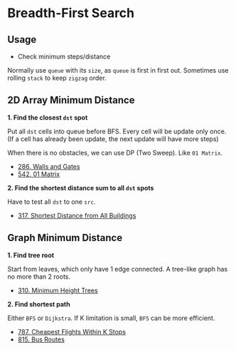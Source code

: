 # Breadth-First Search

## Usage

- Check minimum steps/distance

Normally use `queue` with its `size`, as `queue` is first in first out. Sometimes use rolling `stack` to keep `zigzag` order.

## 2D Array Minimum Distance

<strong>1. Find the closest `dst` spot</strong>

Put all `dst` cells into queue before BFS. Every cell will be update only once. (If a cell has already been update, the next update will have more steps)

When there is no obstacles, we can use DP (Two Sweep). Like `01 Matrix`.

- [286. Walls and Gates](../Solutions/286_Walls_and_Gates/README.md)
- [542. 01 Matrix](../Solutions/542_01_Matrix/README.md)

<strong>2. Find the shortest distance sum to all `dst` spots</strong>

Have to test all `dst` to one `src`.

- [317. Shortest Distance from All Buildings](./Solutions/317_Shortest_Distance_from_All_Buildings/README.md)

## Graph Minimum Distance

<strong>1. Find tree root</strong>

Start from leaves, which only have 1 edge connected. A tree-like graph has no more than 2 roots.

- [310. Minimum Height Trees](../Solutions/310_Minimum_Height_Trees/README.md)

<strong>2. Find shortest path</strong>

Either `BFS` or `Dijkstra`. If K limitation is small, `BFS` can be more efficient.

- [787. Cheapest Flights Within K Stops](../Solutions/787_Cheapest_Flights_Within_K_Stops/README.md)
- [815. Bus Routes](../Solutions/815_Bus_Routes/README.md)